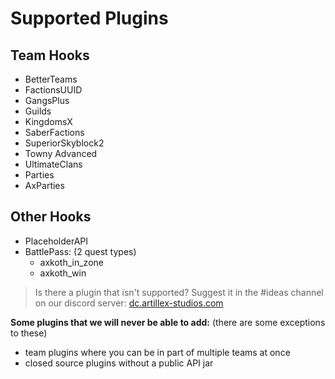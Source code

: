 # Supported Plugins

## Team Hooks
* BetterTeams
* FactionsUUID
* GangsPlus
* Guilds
* KingdomsX
* SaberFactions
* SuperiorSkyblock2
* Towny Advanced
* UltimateClans
* Parties
* AxParties

## Other Hooks
* PlaceholderAPI
* BattlePass: (2 quest types)
  * axkoth_in_zone
  * axkoth_win

> Is there a plugin that isn't supported? Suggest it in the #ideas channel on our discord server:
<font color="#1f67ff">[dc.artillex-studios.com](https://dc.artillex-studios.com/)</font>

**Some plugins that we will never be able to add:** (there are some exceptions to these)
- team plugins where you can be in part of multiple teams at once
- closed source plugins without a public API jar